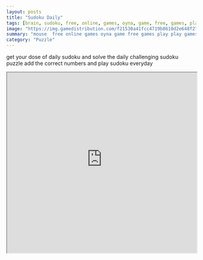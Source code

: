 ```yaml
---
layout: posts
title: "Sudoku Daily"
tags: [brain, sudoku, free, online, games, oyna, game, free, games, play, play, games]
image: "https://img.gamedistribution.com/f21530a41fcc4719b8610d2e648f27db.jpg"
summary: "mouse  free online games oyna game free games play play games"
category: "Puzzle"
---
```


get your dose of daily sudoku and solve the daily challenging sudoku puzzle add the correct numbers and play sudoku everyday

<iframe width="100%" height="480px;" src="https://html5.gamedistribution.com/f21530a41fcc4719b8610d2e648f27db/"></iframe>